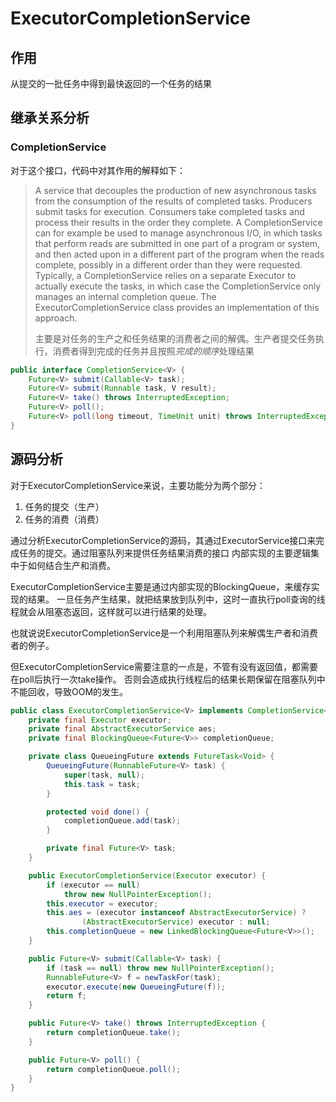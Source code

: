 # ExecutorCompletionService
## 作用
从提交的一批任务中得到最快返回的一个任务的结果

## 继承关系分析
### CompletionService
对于这个接口，代码中对其作用的解释如下：
> A service that decouples the production of new asynchronous tasks from the consumption of the results of completed 
> tasks. Producers submit tasks for execution. Consumers take completed tasks and process their results in the order 
> they complete. A CompletionService can for example be used to manage asynchronous I/O, in which tasks that perform 
> reads are submitted in one part of a program or system, and then acted upon in a different part of the program when 
> the reads complete, possibly in a different order than they were requested. 
> Typically, a CompletionService relies on a separate Executor to actually execute the tasks, in which case the 
> CompletionService only manages an internal completion queue. The ExecutorCompletionService class provides an 
> implementation of this approach.
> 
> 主要是对任务的生产之和任务结果的消费者之间的解偶。生产者提交任务执行，消费者得到完成的任务并且按照*完成的顺序*处理结果

```java
public interface CompletionService<V> {
    Future<V> submit(Callable<V> task);
    Future<V> submit(Runnable task, V result);
    Future<V> take() throws InterruptedException;
    Future<V> poll();
    Future<V> poll(long timeout, TimeUnit unit) throws InterruptedException;
}
```

## 源码分析
对于ExecutorCompletionService来说，主要功能分为两个部分：
1. 任务的提交（生产）
2. 任务的消费（消费）

通过分析ExecutorCompletionService的源码，其通过ExecutorService接口来完成任务的提交。通过阻塞队列来提供任务结果消费的接口
内部实现的主要逻辑集中于如何结合生产和消费。

ExecutorCompletionService主要是通过内部实现的BlockingQueue，来缓存实现的结果。
一旦任务产生结果，就把结果放到队列中，这时一直执行poll查询的线程就会从阻塞态返回，这样就可以进行结果的处理。

也就说说ExecutorCompletionService是一个利用阻塞队列来解偶生产者和消费者的例子。

但ExecutorCompletionService需要注意的一点是，不管有没有返回值，都需要在poll后执行一次take操作。
否则会造成执行线程后的结果长期保留在阻塞队列中不能回收，导致OOM的发生。

```java
public class ExecutorCompletionService<V> implements CompletionService<V> {
    private final Executor executor;
    private final AbstractExecutorService aes;
    private final BlockingQueue<Future<V>> completionQueue;

    private class QueueingFuture extends FutureTask<Void> {
        QueueingFuture(RunnableFuture<V> task) {
            super(task, null);
            this.task = task;
        }

        protected void done() {
            completionQueue.add(task);
        }

        private final Future<V> task;
    }

    public ExecutorCompletionService(Executor executor) {
        if (executor == null)
            throw new NullPointerException();
        this.executor = executor;
        this.aes = (executor instanceof AbstractExecutorService) ?
                (AbstractExecutorService) executor : null;
        this.completionQueue = new LinkedBlockingQueue<Future<V>>();
    }

    public Future<V> submit(Callable<V> task) {
        if (task == null) throw new NullPointerException();
        RunnableFuture<V> f = newTaskFor(task);
        executor.execute(new QueueingFuture(f));
        return f;
    }

    public Future<V> take() throws InterruptedException {
        return completionQueue.take();
    }

    public Future<V> poll() {
        return completionQueue.poll();
    }
}
```
